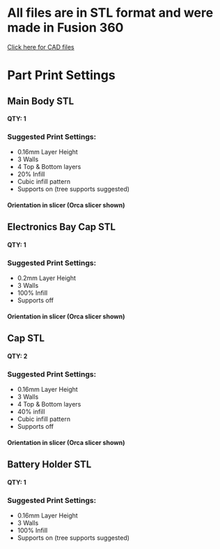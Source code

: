 
# All files are in STL format and were made in Fusion 360
[Click here for CAD files](https://github.com/Wafflom/MIT-CRE-AT-E-team-HAPlas/tree/3dc7fa5a1ae9da620413d32ac780f9345f8a3a3e/CAD)

# Part Print Settings
## Main Body STL
#### QTY: 1


### Suggested Print Settings:
  - 0.16mm Layer Height
  - 3 Walls
  - 4 Top & Bottom layers
  - 20% Infill
  - Cubic infill pattern
  - Supports on (tree supports suggested)

#### Orientation in slicer (Orca slicer shown)


## Electronics Bay Cap STL
#### QTY: 1


### Suggested Print Settings:
  - 0.2mm Layer Height
  - 3 Walls
  - 100% Infill
  - Supports off

#### Orientation in slicer (Orca slicer shown)


## Cap STL
#### QTY: 2


### Suggested Print Settings:
  - 0.16mm Layer Height
  - 3 Walls
  - 4 Top & Bottom layers
  - 40% infill
  - Cubic infill pattern
  - Supports off

#### Orientation in slicer (Orca slicer shown)


## Battery Holder STL
#### QTY: 1


### Suggested Print Settings:
  - 0.16mm Layer Height
  - 3 Walls
  - 100% Infill
  - Supports on (tree supports suggested)
